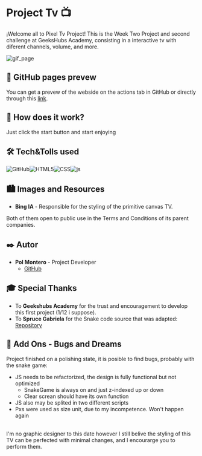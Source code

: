 # Project Tv 📺

¡Welcome all to Pixel Tv Project! This is the Week Two Project and second challenge at GeeksHubs Academy, consisting in a interactive tv with diferent channels, volume, and more.

<img src="./img/gif_README.gif" alt="gif_page">

## 🚀 GitHub pages prevew

You can get a prevew of the webside on the actions tab in GitHub or directly through this [link](https://hypoldev.github.io/Menu_Week-1-Project/).

## 🤖 How does it work? 

Just click the start button and start enjoying

## 🛠️ Tech&Tolls used 


<img src="https://img.shields.io/badge/GitHub-100000?style=for-the-badge&logo=github&logoColor=white" alt="GitHub" /><img src="https://img.shields.io/badge/HTML5-E34F26?style=for-the-badge&logo=html5&logoColor=white" alt="HTML5" /><img src="https://img.shields.io/badge/CSS3-1572B6?style=for-the-badge&logo=css3&logoColor=white" alt="CSS" /><img src="https://img.shields.io/badge/JavaScript-F7DF1E?logo=javascript&logoColor=000&style=for-the-badge" alt="js"/>


## 🏙️ Images and Resources


- **Bing IA** - Responsible for the styling of the primitive canvas TV.

Both of them open to public use in the Terms and Conditions of its parent companies.

## ✒️ Autor

- **Pol Montero** - Project Developer
  - [GitHub](https://github.com/hypoldev) 

## 🎓 Special Thanks

- To **Geekshubs Academy** for the trust and encouragement to develop this first project (1/12 i suppose).
- To **Spruce Gabriela** for the Snake code source that was adapted: [Repository](https://github.com/SpruceGabriela/snake-the-game)

## 📄 Add Ons - Bugs and Dreams

Project finished on a polishing state, it is posible to find bugs, probably with the snake game:
- JS needs to be refactorized, the design is fully functional but not optimized
    - SnakeGame is always on and just z-indexed up or down
    - Clear screan should have its own function
- JS also may be splited in two different scripts
- Pxs were used as size unit, due to my incompetence. Won't happen again
<br>
I'm no graphic designer to this date however I still belive the styling of this TV can be perfected with minimal changes, and I encourarge you to perform them.
